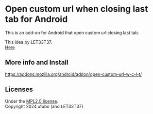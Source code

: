 # Open custom url when closing last tab for Android
This is an add-on for Android that open custom url closing last tab.

This idea by LET33T37.  
[Here](https://github.com/utubo/firefox-simple_gesture/issues/78)

## More info and Install
https://addons.mozilla.org/android/addon/open-custom-url-w-c-l-t/

## Licenses
Under the [MPL2.0 license](http://www.mozilla.org/MPL/2.0/).  
Copyright 2024 utubo (and LET33T37)

